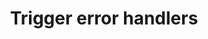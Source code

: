 ---
slug: trigger-error-handlers
version: v1.505.0
title: Trigger error handlers
tags: ['Error handling', 'Triggers', 'Workspace']
description: Trigger error handlers now allow you to configure specific error handling for individual triggers. Override workspace error handlers with custom, Slack, Teams, or email notifications per trigger.
features:
  [
    'Configure error handlers for individual triggers (HTTP routes, Webhooks, Kafka, SQS, WebSocket, Postgres, NATS, MQTT, GCP, Email)',
    'Override workspace error handlers with trigger-specific handling',
    'Support for custom scripts, Slack, Teams, and email error handlers',
    'Additional arguments and retry configuration for custom error handlers',
    'Works with scripts only (not flows)'
  ]
docs: /docs/core_concepts/error_handling#trigger-error-handlers
---